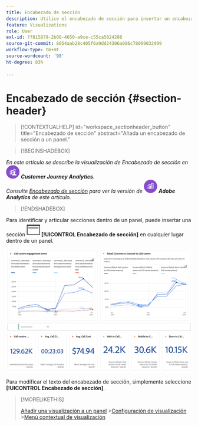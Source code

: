 ```yaml
---
title: Encabezado de sección
description: Utilice el encabezado de sección para insertar un encabezado de sección en el proyecto de Analysis Workspace.
feature: Visualizations
role: User
exl-id: 7f815879-2b08-4650-a9ce-c55ca5824288
source-git-commit: 8054aab28c405f6a9dd24306a086c78069032999
workflow-type: tm+mt
source-wordcount: '98'
ht-degree: 83%

---
```


# Encabezado de sección {#section-header}

<!-- markdownlint-disable MD034 -->

>[!CONTEXTUALHELP]
>id="workspace_sectionheader_button"
>title="Encabezado de sección"
>abstract="Añada un encabezado de sección a un panel."

<!-- markdownlint-enable MD034 -->


>[!BEGINSHADEBOX]


_En este artículo se describe la visualización de Encabezado de sección en_ ![CustomerJourneyAnalytics](/help/assets/icons/CustomerJourneyAnalytics.svg) _&#x200B;**Customer Journey Analytics**._<br/>_Consulte [Encabezado de sección](https://experienceleague.adobe.com/es/docs/analytics/analyze/analysis-workspace/visualizations/section-header) para ver la versión de_ ![AdobeAnalytics](/help/assets/icons/AdobeAnalytics.svg) _&#x200B;**Adobe Analytics** de este artículo._

>[!ENDSHADEBOX]

Para identificar y articular secciones dentro de un panel, puede insertar una sección ![PageRule](/help/assets/icons/PageRule.svg) **[!UICONTROL Encabezado de sección]** en cualquier lugar dentro de un panel.

![Encabezado de sección](/help/analysis-workspace/visualizations/assets/section-header.png)

Para modificar el texto del encabezado de sección, simplemente seleccione **[!UICONTROL Encabezado de sección]**.


>[!MORELIKETHIS]
>
>[Añadir una visualización a un panel](/help/analysis-workspace/visualizations/freeform-analysis-visualizations.md#add-visualizations-to-a-panel)
>&#x200B;>[Configuración de visualización](/help/analysis-workspace/visualizations/freeform-analysis-visualizations.md#settings)
>&#x200B;>[Menú contextual de visualización](/help/analysis-workspace/visualizations/freeform-analysis-visualizations.md#context-menu)
>
